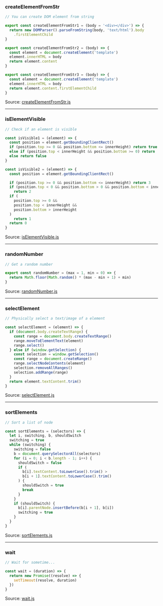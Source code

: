 ### createElementFromStr

```javascript
// You can create DOM element from string

export const createElementFromStr1 = (body = '<div></div>') => {
  return new DOMParser().parseFromString(body, 'text/html').body
    .firstElementChild
}

export const createElementFromStr2 = (body) => {
  const element = document.createElement('template')
  element.innerHTML = body
  return element.content
}

export const createElementFromStr3 = (body) => {
  const element = document.createElement('template')
  element.innerHTML = body
  return element.content.firstElementChild
}
```

Source: [createElementFromStr.js](/snippets/javascript/createElementFromStr.js)

---

### isElementVisible

```javascript
// Check if an element is visible

const isVisible1 = (element) => {
  const position = element.getBoundingClientRect()
  if (position.top >= 0 && position.bottom <= innerHeight) return true
  else if (position.top < innerHeight && position.bottom >= 0) return 'true'
  else return false
}

const isVisible2 = (element) => {
  const position = element.getBoundingClientRect()

  if (position.top >= 0 && position.bottom <= innerHeight) return 3
  if (position.top < 0 && position.bottom > 0 && position.bottom < innerHeight)
    return 2
  if (
    position.top >= 0 &&
    position.top < innerHeight &&
    position.bottom > innerHeight
  )
    return 1
  return 0
}
```

Source: [isElementVisible.js](/snippets/javascript/isElementVisible.js)

---

### randomNumber

```javascript
// Get a random number

export const randomNumber = (max = 1, min = 0) => {
  return Math.floor(Math.random() * (max - min + 1) + min)
}
```

Source: [randomNumber.js](/snippets/javascript/randomNumber.js)

---

### selectElement

```javascript
// Physically select a text/image of a element

const selectElement = (element) => {
  if (document.body.createTextRange) {
    const range = document.body.createTextRange()
    range.moveToElementText(element)
    range.select()
  } else if (window.getSelection) {
    const selection = window.getSelection()
    const range = document.createRange()
    range.selectNodeContents(element)
    selection.removeAllRanges()
    selection.addRange(range)
  }
  return element.textContent.trim()
}
```

Source: [selectElement.js](/snippets/javascript/selectElement.js)

---

### sortElements

```javascript
// Sort a list of node

const sortElements = (selectors) => {
  let i, switching, b, shouldSwitch
  switching = true
  while (switching) {
    switching = false
    b = document.querySelectorAll(selectors)
    for (i = 0; i < b.length - 1; i++) {
      shouldSwitch = false
      if (
        b[i].textContent.toLowerCase().trim() >
        b[i + 1].textContent.toLowerCase().trim()
      ) {
        shouldSwitch = true
        break
      }
    }
    if (shouldSwitch) {
      b[i].parentNode.insertBefore(b[i + 1], b[i])
      switching = true
    }
  }
}
```

Source: [sortElements.js](/snippets/javascript/sortElements.js)

---

### wait

```javascript
// Wait for sometime...

const wait = (duration) => {
  return new Promise((resolve) => {
    setTimeout(resolve, duration)
  })
}
```

Source: [wait.js](/snippets/javascript/wait.js)